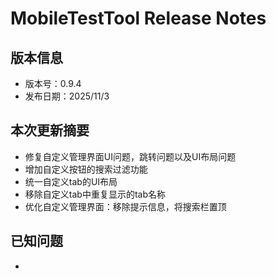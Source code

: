 # MobileTestTool Release Notes

## 版本信息
- 版本号：0.9.4
- 发布日期：2025/11/3

## 本次更新摘要
- 修复自定义管理界面UI问题，跳转问题以及UI布局问题
- 增加自定义按钮的搜索过滤功能
- 统一自定义tab的UI布局
- 移除自定义tab中重复显示的tab名称
- 优化自定义管理界面：移除提示信息，将搜索栏置顶

## 已知问题
- 


